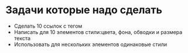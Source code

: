 # Задачи которые надо сделать

- Сделать 10 ссылок с тегом <a>
- Написать для 10 элементов стили:цвета, фона, обводки и размера текста
- Использовать для нескольких элементов одинаковые стили